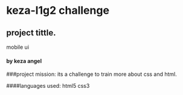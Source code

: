 # keza-l1g2 challenge

## project tittle.
mobile ui
#### by keza angel

###project mission:
its a challenge to train more about css and html.

####languages used:
html5
css3

